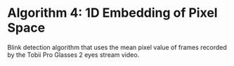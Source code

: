 # Algorithm 4: 1D Embedding of Pixel Space

Blink detection algorithm that uses the mean pixel value of frames recorded by the Tobii Pro Glasses 2 eyes stream video.
